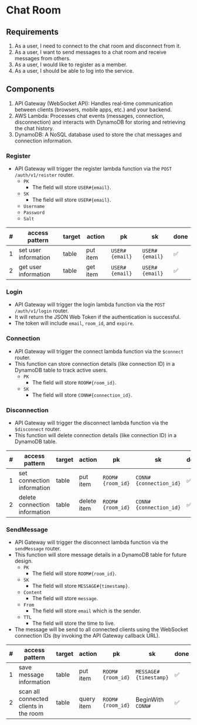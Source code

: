 # Chat Room

## Requirements

1. As a user, I need to connect to the chat room and disconnect from it.
2. As a user, I want to send messages to a chat room and receive messages from others.
3. As a user, I would like to register as a member.
4. As a user, I should be able to log into the service.

## Components

1. API Gateway (WebSocket API): Handles real-time communication between clients (browsers, mobile apps, etc.) and your backend.
2. AWS Lambda: Processes chat events (messages, connection, disconnection) and interacts with DynamoDB for storing and retrieving the chat history.
3. DynamoDB: A NoSQL database used to store the chat messages and connection information.

### Register

- API Gateway will trigger the register lambda function via the `POST /auth/v1/reister` router.
  - `PK`
    - The field will store `USER#{email}`.
  - `SK`
    - The field will store `USER#{email}`.
  - `Username`
  - `Password`
  - `Salt`

| #   | access pattern       | target | action   | pk             | sk             | done               |
| --- | -------------------- | ------ | -------- | -------------- | -------------- | ------------------ |
| 1   | set user information | table  | put item | `USER#{email}` | `USER#{email}` | :white_check_mark: |
| 2   | get user information | table  | get item | `USER#{email}` | `USER#{email}` | :white_check_mark: |

### Login

- API Gateway will trigger the login lambda function via the `POST /auth/v1/login` router.
- It will return the JSON Web Token if the authentication is successful.
- The token will include `email`, `room_id`, and `expire`.

### Connection

- API Gateway will trigger the connect lambda function via the `$connect` router.
- This function can store connection details (like connection ID) in a DynamoDB table to track active users.
  - `PK`
    - The field will store `ROOM#{room_id}`.
  - `SK`
    - The field will store `CONN#{connection_id}`.

### Disconnection

- API Gateway will trigger the disconnect lambda function via the `$disconnect` router.
- This function will delete connection details (like connection ID) in a DynamoDB table.

| #   | access pattern                | target | action      | pk               | sk                     | done               |
| --- | ----------------------------- | ------ | ----------- | ---------------- | ---------------------- | ------------------ |
| 1   | set connection information    | table  | put item    | `ROOM#{room_id}` | `CONN#{connection_id}` | :white_check_mark: |
| 2   | delete connection information | table  | delete item | `ROOM#{room_id}` | `CONN#{connection_id}` | :white_check_mark: |

### SendMessage

- API Gateway will trigger the disconnect lambda function via the `sendMessage` router.
- This function will store message details in a DynamoDB table for future design.
  - `PK`
    - The field will store `ROOM#{room_id}`.
  - `SK`
    - The field will store `MESSAGE#{timestamp}`.
  - `Content`
    - The field will store `message`.
  - `From`
    - The field will store `email` which is the sender.
  - `TTL`
    - The field will store the time to live.
- The message will be send to all connected clients using the WebSocket connection IDs (by invoking the API Gateway callback URL).

| #   | access pattern                         | target | action     | pk               | sk                    | done               |
| --- | -------------------------------------- | ------ | ---------- | ---------------- | --------------------- | ------------------ |
| 1   | save message information               | table  | put item   | `ROOM#{room_id}` | `MESSAGE#{timestamp}` | :white_check_mark: |
| 2   | scan all connected clients in the room | table  | query item | `ROOM#{room_id}` | BeginWith `CONN#`     | :white_check_mark: |
